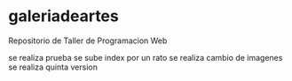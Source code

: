 # galeriadeartes
Repositorio de Taller de Programacion Web

se realiza prueba se sube index por un rato
se realiza cambio de imagenes
se realiza quinta version
